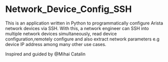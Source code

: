 # Network_Device_Config_SSH
This is an application written in Python to programmatically configure Arista network devices via SSH. 
With this, a network engineer can SSH into multiple network devices simultaneously, read device configuration,remotely configure and also extract network parameters e.g device IP address among many other use cases.

Inspired and guided by @Mihai Catalin
